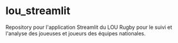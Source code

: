 # lou_streamlit
Repository pour l'application Streamlit du LOU Rugby pour le suivi et l'analyse des joueuses et joueurs des équipes nationales.
